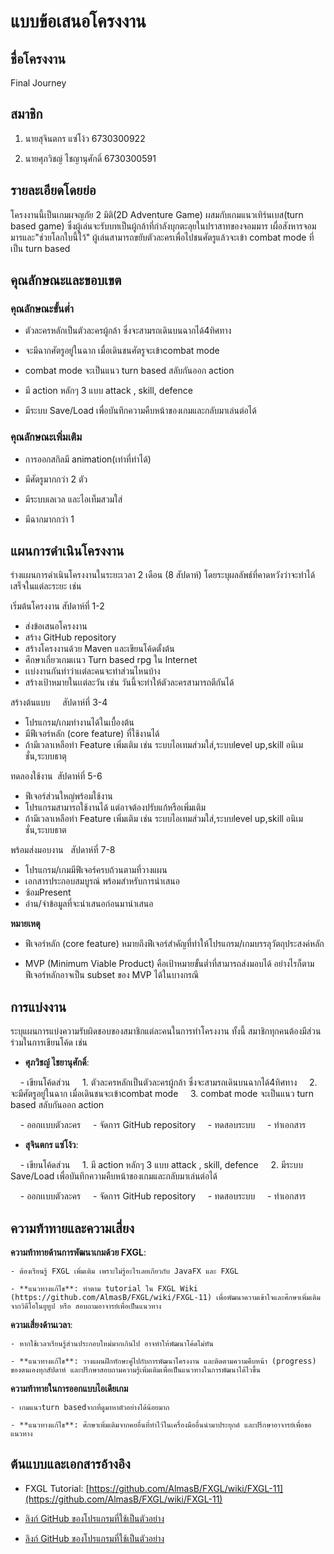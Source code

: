 # แบบข้อเสนอโครงงาน

  

## ชื่อโครงงาน


Final Journey

## สมาชิก
 

1. นายสุจินตกร แซ่โง้ว 6730300922

2. นายศุภวิชญ์ ไชญานุศักดิ์ 6730300591

  

## รายละเอียดโดยย่อ



โครงงานนี้เป็นเกมผจญภัย 2 มิติ(2D Adventure Game) ผสมกับเกมแนวเทิร์นเบส(turn based game) ซึ่งผู้เล่นจะรับบทเป็นผู้กล้าที่กำลังบุกตะลุยในปราสาทของจอมมาร เผื่อสังหารจอมมารและ"ช่วยโลกใบนี้ไว้" ผู้เล่นสามารถขยับตัวละครเพื่อไปชนศัตรูแล้วจะเข้า combat mode ที่เป็น turn based

  

## คุณลักษณะและขอบเขต

  
### คุณลักษณะขั้นต่ำ


- ตัวละครหลักเป็นตัวละครผู้กล้า ซึ่งจะสามรถเดินบนฉากได้4ทิศทาง 

- จะมีฉากศัตรูอยู่ในฉาก เมื่อเดินชนศัตรูจะเข้าcombat mode

- combat mode จะเป็นแนว turn based สลับกันออก action

- มี action หลักๆ 3 แบบ attack , skill, defence

- มีระบบ Save/Load เพื่อบันทึกความคืบหน้าของเกมและกลับมาเล่นต่อได้
  


### คุณลักษณะเพิ่มเติม


- การออกสกิลมี animation(เท่าที่ทำได้)

- มีศัตรูมากกว่า 2 ตัว

- มีระบบเลเวล และไอเท็มสวมใส่

- มีฉากมากกว่า 1

  

## แผนการดำเนินโครงงาน

  

ร่างแผนการดำเนินโครงงานในระยะเวลา 2 เดือน (8 สัปดาห์) โดยระบุผลลัพธ์ที่คาดหวังว่าจะทำได้เสร็จในแต่ละระยะ เช่น

 
 เริ่มต้นโครงงาน สัปดาห์ที่ 1-2 
- ส่งข้อเสนอโครงงาน
- สร้าง GitHub repository
- สร้างโครงงานด้วย Maven และเขียนโค้ดตั้งต้น 
- ศึกษาเกี่ยวเกมเเนว Turn based rpg ใน Internet
- เเบ่งงานกันทำว่าเเต่ละคนจะทำส่วนไหนบ้าง
- สร้างเป้าหมายในเเต่ละวัน เช่น วันนี้จะทำให้ตัวละครสามารถตีกันได้

สร้างต้นแบบ     สัปดาห์ที่ 3-4 
- โปรแกรม/เกมทำงานได้ในเบื้องต้น
- มีฟีเจอร์หลัก (core feature) ที่ใช้งานได้     
- ถ้ามีเวลาเหลือทำ Feature เพิ่มเติม เช่น ระบบไอเทมส่วมใส่,ระบบlevel up,skill อนิเมชั่น,ระบบธาตุ

 ทดลองใช้งาน  สัปดาห์ที่ 5-6 
- ฟีเจอร์ส่วนใหญ่พร้อมใช้งาน
- โปรแกรมสามารถใช้งานได้ แต่อาจต้องปรับแก้หรือเพิ่มเติม
- ถ้ามีเวลาเหลือทำ Feature เพิ่มเติม เช่น ระบบไอเทมส่วมใส่,ระบบlevel up,skill อนิเมชั่น,ระบบธาต

 พร้อมส่งมอบงาน   สัปดาห์ที่ 7-8 
 - โปรแกรม/เกมมีฟีเจอร์ครบถ้วนตามที่วางแผน
 - เอกสารประกอบสมบูรณ์ พร้อมสำหรับการนำเสนอ  
 - ซ้อมPresent 
 - อ่าน/จำข้อมูลที่จะนำเสนอก่อนมานำเสนอ

**หมายเหตุ**

- ฟีเจอร์หลัก (core feature) หมายถึงฟีเจอร์สำคัญที่ทำให้โปรแกรม/เกมบรรลุวัตถุประสงค์หลัก

- MVP (Minimum Viable Product) คือเป้าหมายขั้นต่ำที่สามารถส่งมอบได้ อย่างไรก็ตาม ฟีเจอร์หลักอาจเป็น subset ของ MVP ได้ในบางกรณี

  

## การแบ่งงาน

ระบุแผนการแบ่งความรับผิดชอบของสมาชิกแต่ละคนในการทำโครงงาน ทั้งนี้ สมาชิกทุกคนต้องมีส่วนร่วมในการเขียนโค้ด เช่น
  

- **ศุภวิชญ์ ไชยานุศักดิ์**:

    - เขียนโค้ดส่วน 
       1. ตัวละครหลักเป็นตัวละครผู้กล้า ซึ่งจะสามรถเดินบนฉากได้4ทิศทาง
       2. จะมีศัตรูอยู่ในฉาก เมื่อเดินชนจะเข้าcombat mode
       3. combat mode จะเป็นแนว turn based สลับกันออก action

    - ออกเเบบตัวละคร
    - จัดการ GitHub repository
    - ทดสอบระบบ
    - ทำเอกสาร

- **สุจินตกร แซ่โง้ว**:

    - เขียนโค้ดส่วน
        1. มี action หลักๆ 3 แบบ attack , skill, defence
        2. มีระบบ Save/Load เพื่อบันทึกความคืบหน้าของเกมและกลับมาเล่นต่อได้

    - ออกเเบบตัวละคร
    - จัดการ GitHub repository
    - ทดสอบระบบ
    - ทำเอกสาร

  

## ความท้าทายและความเสี่ยง
  

**ความท้าทายด้านการพัฒนาเกมด้วย FXGL**:

    - ต้องเรียนรู้ FXGL เพิ่มเติม เพราะไม่รู้อะไรเลยเกียวกับ JavaFX และ FXGL

    - **แนวทางแก้ไข**: ทำตาม tutorial ใน FXGL Wiki (https://github.com/AlmasB/FXGL/wiki/FXGL-11) เพื่อพัฒนาความเข้าใจและศึกษาเพิ่มเติมจากวิดีโอในยูทูป หรือ สอบถามอาจารย์เพื่อเป็นแนวทาง

 **ความเสี่ยงด้านเวลา**:

    - หากใช้เวลาเรียนรู้ส่วนประกอบใหม่มากเกินไป อาจทำให้พัฒนาโค้ดไม่ทัน

    - **แนวทางแก้ไข**: วางแผนฝึกทักษะคู่ไปกับการพัฒนาโครงงาน และติดตามความคืบหน้า (progress) ของตนเองทุกสัปดาห์ และปรึกษาสอบถามความรู้เพิ่มเติมเพื่อเป็นแนวทางในการพัฒนาได้ไวขึ้น

 **ความท้าทายในการออกแบบไอเดียเกม**

    - เกมแนวturn basedจากที่ดูมาหาตัวอย่างได้น้อยมาก

    - **แนวทางแก้ไข**: ศึกษาเพิ่มเติมจากคยอื่นที่ทำไว้ในเครื่องมืออื่นนำมาประยุกต์ และปรึกษาอาจารย์เพื่อขอแนวทาง   


## ต้นแบบและเอกสารอ้างอิง

- FXGL Tutorial: [https://github.com/AlmasB/FXGL/wiki/FXGL-11](https://github.com/AlmasB/FXGL/wiki/FXGL-11)

- [ลิงก์ GitHub ของโปรแกรมที่ใช้เป็นตัวอย่าง](https://github.com/AlmasB/Zephyria)

- [ลิงก์ GitHub ของโปรแกรมที่ใช้เป็นตัวอย่าง](https://github.com/chandradharrao/Turn-Based-Console-Game-Using-Java/tree/main)